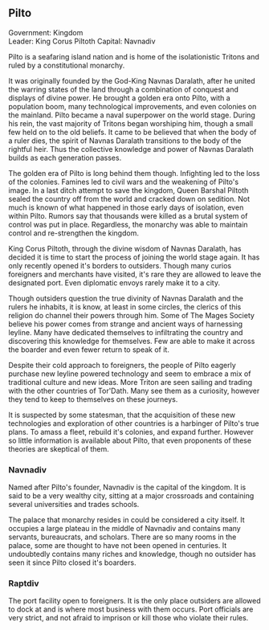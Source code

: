 ## Pilto
Government: Kingdom  
Leader: King Corus Piltoth
Capital: Navnadiv  

Pilto is a seafaring island nation and is home of the isolationistic Tritons and ruled by a constitutional monarchy. 

It was originally founded by the God-King Navnas Daralath, after he united the warring states of the land through a combination of conquest and displays of divine power. He brought a golden era onto Pilto, with a population boom, many technological improvements, and even colonies on the mainland. Pilto became a naval superpower on the world stage. During his rein, the vast majority of Tritons began worshiping him, though a small few held on to the old beliefs. It came to be believed that when the body of a ruler dies, the spirit of Navnas Daralath transitions to the body of the rightful heir. Thus the collective knowledge and power of Navnas Daralath builds as each generation passes. 

The golden era of Pilto is long behind them though. Infighting led to the loss of the colonies. Famines led to civil wars and the weakening of Pilto's image. In a last ditch attempt to save the kingdom, Queen Barshal Piltoth sealed the country off from the world and cracked down on sedition. Not much is known of what happened in those early days of isolation, even within Pilto. Rumors say that thousands were killed as a brutal system of control was put in place. Regardless, the monarchy was able to maintain control and re-strengthen the kingdom.

King Corus Piltoth, through the divine wisdom of Navnas Daralath, has decided it is time to start the process of joining the world stage again. It has only recently opened it's borders to outsiders. Though many curios foreigners and merchants have visited, it's rare they are allowed to leave the designated port. Even diplomatic envoys rarely make it to a city.

Though outsiders question the true divinity of Navnas Daralath and the rulers he inhabits, it is know, at least in some circles, the clerics of this religion do channel their powers through him. Some of The Mages Society believe his power comes from strange and ancient ways of harnessing leyline. Many have dedicated themselves to infiltrating the country and discovering this knowledge for themselves. Few are able to make it across the boarder and even fewer return to speak of it.

Despite their cold approach to foreigners, the people of Pilto eagerly purchase new leyline powered technology and seem to embrace a mix of traditional culture and new ideas. More Triton are seen sailing and trading with the other countries of Tor'Dath. Many see them as a curiosity, however they tend to keep to themselves on these journeys.

It is suspected by some statesman, that the acquisition of these new technologies and exploration of other countries is a harbinger of Pilto's true plans. To amass a fleet, rebuild it's colonies, and expand further. However so little information is available about Pilto, that even proponents of these theories are skeptical of them.

### Navnadiv
Named after Pilto's founder, Navnadiv is the capital of the kingdom. It is said to be a very wealthy city, sitting at a major crossroads and containing several universities and trades schools. 

The palace that monarchy resides in could be considered a city itself. It occupies a large plateau in the middle of Navnadiv and contains many servants, bureaucrats, and scholars. There are so many rooms in the palace, some are thought to have not been opened in centuries. It undoubtedly contains many riches and knowledge, though no outsider has seen it since Pilto closed it's boarders.

### Raptdiv
The port facility open to foreigners. It is the only place outsiders are allowed to dock at and is where most business with them occurs. Port officials are very strict, and not afraid to imprison or kill those who violate their rules.
